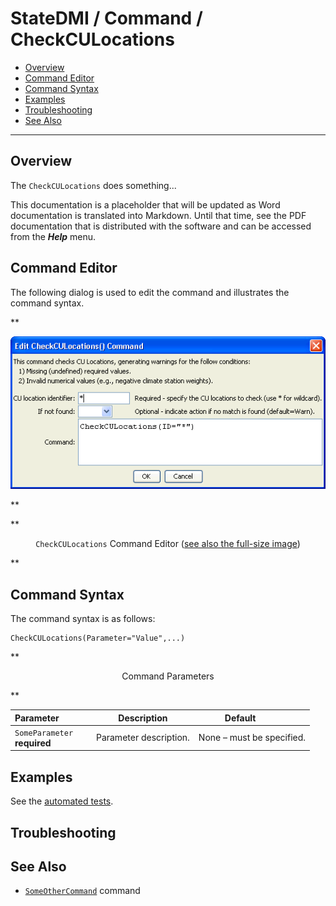 # StateDMI / Command / CheckCULocations #

* [Overview](#overview)
* [Command Editor](#command-editor)
* [Command Syntax](#command-syntax)
* [Examples](#examples)
* [Troubleshooting](#troubleshooting)
* [See Also](#see-also)

-------------------------

## Overview ##

The `CheckCULocations` does something...

This documentation is a placeholder that will be updated as Word documentation is translated into Markdown.
Until that time, see the PDF documentation that is distributed with the software and can be accessed
from the ***Help*** menu.

## Command Editor ##

The following dialog is used to edit the command and illustrates the command syntax.

**<p style="text-align: center;">
![CheckCULocations](CheckCULocations.png)
</p>**

**<p style="text-align: center;">
`CheckCULocations` Command Editor (<a href="../CheckCULocations.png">see also the full-size image</a>)
</p>**

## Command Syntax ##

The command syntax is as follows:

```text
CheckCULocations(Parameter="Value",...)
```
**<p style="text-align: center;">
Command Parameters
</p>**

| **Parameter**&nbsp;&nbsp;&nbsp;&nbsp;&nbsp;&nbsp;&nbsp;&nbsp;&nbsp;&nbsp;&nbsp;&nbsp; | **Description** | **Default**&nbsp;&nbsp;&nbsp;&nbsp;&nbsp;&nbsp;&nbsp;&nbsp;&nbsp;&nbsp; |
| --------------|-----------------|----------------- |
|`SomeParameter`<br>**required**|Parameter description.|None – must be specified.|

## Examples ##

See the [automated tests](https://github.com/OpenCDSS/cdss-app-statedmi-test/tree/master/test/regression/commands/CheckCULocations).

## Troubleshooting ##

## See Also ##

* [`SomeOtherCommand`](../SomeOtherCommand/SomeOtherCommand) command

